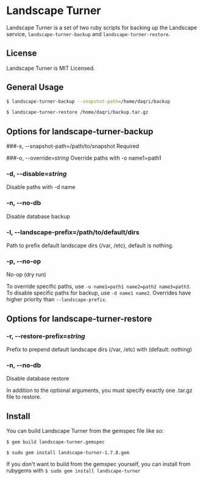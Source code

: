 # Landscape Turner

Landscape Turner is a set of two ruby scripts for backing up the Landscape service, `landscape-turner-backup` and `landscape-turner-restore`.

## License

Landscape Turner is MIT Licensed.

## General Usage

```bash
$ landscape-turner-backup --snapshot-path=/home/daqri/backup

$ landscape-turner-restore /home/daqri/backup.tar.gz
```

## Options for landscape-turner-backup

###-s, --snapshot-path=/path/to/snapshot
Required

###-o, --override=*string*
Override paths with -o name1=path1

### -d, --disable=*string*
Disable paths with -d name

### -n, --no-db
Disable database backup

### -l, --landscape-prefix=/path/to/default/dirs
Path to prefix default landscape dirs (/var, /etc), default is nothing.

### -p, --no-op
No-op (dry run)

To override specific paths, use `-o name1=path1 name2=path2 name3=path3`. To disable specific paths for backup, use `-d name1 name2`. Overrides have higher priority than `--landscape-prefix`.

## Options for landscape-turner-restore

### -r, --restore-prefix=*string*
Prefix to prepend default landscape dirs (/var, /etc) with (default: nothing)

### -n, --no-db
Disable database restore


In addition to the optional arguments, you must specify exactly one .tar.gz file to restore.

## Install

You can build Landscape Turner from the gemspec file like so:

`$ gem build landscape-turner.gemspec`

`$ sudo gem install landscape-turner-1.7.8.gem`

If you don't want to build from the gemspec yourself, you can install from rubygems with `$ sudo gem install landscape-turner`
